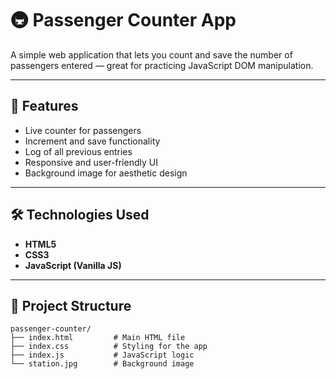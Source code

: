 # 🚇 Passenger Counter App

A simple web application that lets you count and save the number of passengers entered — great for practicing JavaScript DOM manipulation.

---

## 🧩 Features

- Live counter for passengers
- Increment and save functionality
- Log of all previous entries
- Responsive and user-friendly UI
- Background image for aesthetic design

---

## 🛠 Technologies Used

- **HTML5**
- **CSS3**
- **JavaScript (Vanilla JS)**

---

## 📁 Project Structure

```plaintext
passenger-counter/
├── index.html         # Main HTML file
├── index.css          # Styling for the app
├── index.js           # JavaScript logic
└── station.jpg        # Background image
